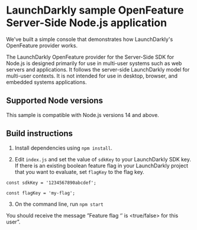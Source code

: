 # LaunchDarkly sample OpenFeature Server-Side Node.js application

We've built a simple console that demonstrates how LaunchDarkly's OpenFeature provider works.

The LaunchDarkly OpenFeature provider for the Server-Side SDK for Node.js is designed primarily for use in multi-user systems such as web servers and applications. It follows the server-side LaunchDarkly model for multi-user contexts. It is not intended for use in desktop, browser, and embedded systems applications.

## Supported Node versions

This sample is compatible with Node.js versions 14 and above.

## Build instructions

1. Install dependencies using `npm install`.

2. Edit `index.js` and set the value of `sdkKey` to your LaunchDarkly SDK key. If there is an existing boolean feature flag in your LaunchDarkly project that you want to evaluate, set `flagKey` to the flag key.

```
const sdkKey = '1234567890abcdef';

const flagKey = 'my-flag';
```

3. On the command line, run `npm start`

You should receive the message ”Feature flag ‘<flag key>’ is <true/false> for this user”.